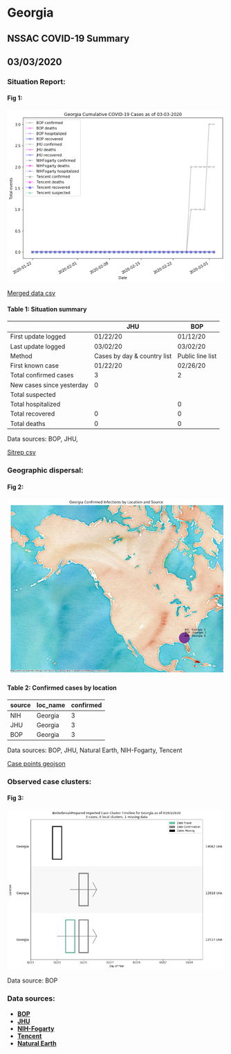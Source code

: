 # Georgia
## NSSAC COVID-19 Summary
## 03/03/2020



### Situation Report:
#### Fig 1:
![Georgia cases](../merged_histories/Georgia_merged_histories.png)

[Merged data csv](https://github.com/SchlittDataSci/SchlittDataSci.github.io/blob/master/data/tables/Georgia_merged_daily.csv)

#### Table 1: Situation summary


|                           | JHU                         | BOP              |
|---------------------------|-----------------------------|------------------|
| First update logged       | 01/22/20                    | 01/12/20         |
| Last update logged        | 03/02/20                    | 03/02/20         |
| Method                    | Cases by day & country list | Public line list |
| First known case          | 01/22/20                    | 02/26/20         |
| Total confirmed cases     | 3                           | 2                |
| New cases since yesterday | 0                           |                  |
| Total suspected           |                             |                  |
| Total hospitalized        |                             | 0                |
| Total recovered           | 0                           | 0                |
| Total deaths              | 0                           | 0                |

Data sources: BOP, JHU, 


[Sitrep csv](https://github.com/SchlittDataSci/SchlittDataSci.github.io/blob/master/data/tables/Georgia_sitrep.csv)

### Geographic dispersal:
#### Fig 2:
![Georgia mapped](../case_locs/Georgia_case_locs.png)

#### Table 2: Confirmed cases by location


| source   | loc_name   |   confirmed |
|----------|------------|-------------|
| NIH      | Georgia    |           3 |
| JHU      | Georgia    |           3 |
| BOP      | Georgia    |           3 |

Data sources: BOP, JHU, Natural Earth, NIH-Fogarty, Tencent


[Case points geojson](https://github.com/SchlittDataSci/SchlittDataSci.github.io/blob/master/data/shapes/Georgia_case_locs.geojson)

### Observed case clusters:
#### Fig 3:
![Georgia cases](../cluster_analysis/Georgia_imported_cases_BOP.png)



Data source: BOP


### Data sources:
* **[BOP](https://github.com/beoutbreakprepared/nCoV2019)**
* **[JHU](https://github.com/CSSEGISandData/COVID-19)** 
* **[NIH-Fogarty](https://docs.google.com/spreadsheets/d/1jS24DjSPVWa4iuxuD4OAXrE3QeI8c9BC1hSlqr-NMiU/edit#gid=1187587451)** 
* **[Tencent](https://news.qq.com/zt2020/page/feiyan.htm)**
* **[Natural Earth](https://www.naturalearthdata.com/forums/forum/natural-earth-map-data/cultural-vectors/admin-1-states-provinces-and-their-boundaries/)**

<!-- Global site tag (gtag.js) - Google Analytics -->
<script async src="https://www.googletagmanager.com/gtag/js?id=UA-158816269-1"></script>
<script>
  window.dataLayer = window.dataLayer || [];
  function gtag(){dataLayer.push(arguments);}
  gtag('js', new Date());

  gtag('config', 'UA-158816269-1');
</script>